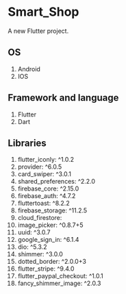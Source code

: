 # Smart_Shop

A new Flutter project.

## OS

1. Android
2. IOS



## Framework and language  

1. Flutter 
2. Dart

## Libraries

1. flutter_iconly: ^1.0.2
2.  provider: ^6.0.5
3.  card_swiper: ^3.0.1
4.  shared_preferences: ^2.2.0
5.  firebase_core: ^2.15.0
6.  firebase_auth: ^4.7.2
7.  fluttertoast: ^8.2.2
8.  firebase_storage: ^11.2.5
9.  cloud_firestore:
10. image_picker: ^0.8.7+5
11.  uuid: ^3.0.7
12.  google_sign_in: ^6.1.4
13.  dio: ^5.3.2
14.  shimmer: ^3.0.0
15.  dotted_border: ^2.0.0+3
16.  flutter_stripe: ^9.4.0
17.  flutter_paypal_checkout: ^1.0.1
18.  fancy_shimmer_image: ^2.0.3
